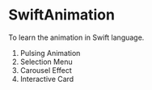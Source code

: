 # SwiftAnimation
To learn the animation in Swift language.

1. Pulsing Animation
2. Selection Menu
3. Carousel Effect
4. Interactive Card

